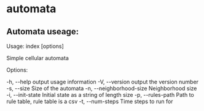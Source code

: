 # automata

## Automata useage:

Usage: index [options]

Simple cellular automata

Options:

-h, --help                       output usage information
-V, --version                    output the version number
-s, --size <size>                Size of the automata
-n, --neighborhood-size <nsize>  Neighborhood size
-i, --init-state <istate>        Initial state as a string of length size
-p, --rules-path <path>          Path to rule table, rule table is a csv
-t, --num-steps <nsteps>         Time steps to run for


